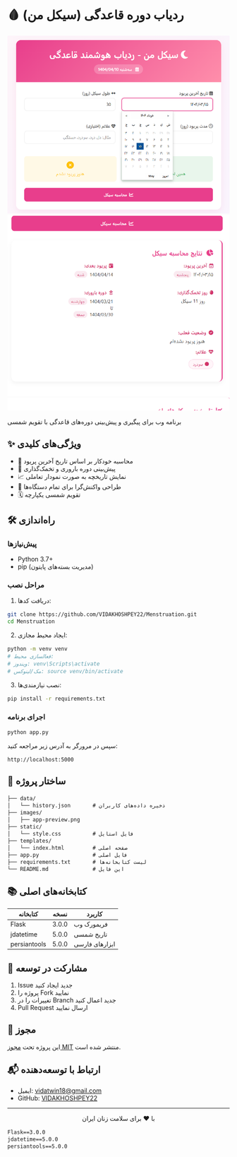 
# 🩸 ردیاب دوره قاعدگی (سیکل من)

![پیش‌نمایش برنامه](images/app-preview.png)
![پیش‌نمایش برنامه](images/screenshot.png)


برنامه وب برای پیگیری و پیش‌بینی دوره‌های قاعدگی با تقویم شمسی

## ✨ ویژگی‌های کلیدی
- 📅 محاسبه خودکار بر اساس تاریخ آخرین پریود
- 🔄 پیش‌بینی دوره باروری و تخمک‌گذاری
- 📈 نمایش تاریخچه به صورت نمودار تعاملی
- 📱 طراحی واکنش‌گرا برای تمام دستگاه‌ها
- 🗓️ تقویم شمسی یکپارچه

## 🛠️ راه‌اندازی

### پیش‌نیازها
- Python 3.7+
- pip (مدیریت بسته‌های پایتون)

### مراحل نصب
1. دریافت کدها:
```bash
git clone https://github.com/VIDAKHOSHPEY22/Menstruation.git
cd Menstruation
```

2. ایجاد محیط مجازی:
```bash
python -m venv venv
# فعالسازی محیط:
# ویندوز: venv\Scripts\activate
# مک/لینوکس: source venv/bin/activate
```

3. نصب نیازمندی‌ها:
```bash
pip install -r requirements.txt
```

### اجرای برنامه
```bash
python app.py
```
سپس در مرورگر به آدرس زیر مراجعه کنید:
```
http://localhost:5000
```

## 📂 ساختار پروژه
```
├── data/
│   └── history.json       # ذخیره داده‌های کاربران
├── images/
│   ├── app-preview.png   
├── static/
│   └── style.css          # فایل استایل
├── templates/
│   └── index.html         # صفحه اصلی
├── app.py                 # فایل اصلی
├── requirements.txt       # لیست کتابخانه‌ها
└── README.md              # این فایل
```

## 📚 کتابخانه‌های اصلی
| کتابخانه | نسخه | کاربرد |
|----------|-------|--------|
| Flask | 3.0.0 | فریمورک وب |
| jdatetime | 5.0.0 | تاریخ شمسی |
| persiantools | 5.0.0 | ابزارهای فارسی |

## 🤝 مشارکت در توسعه
1. Issue جدید ایجاد کنید
2. پروژه را Fork نمایید
3. تغییرات را در Branch جدید اعمال کنید
4. Pull Request ارسال نمایید

## 📜 مجوز
این پروژه تحت [مجوز MIT](LICENSE) منتشر شده است.

## 📬 ارتباط با توسعه‌دهنده
- ایمیل: [vidatwin18@gmail.com](mailto:vidatwin18@gmail.com)
- GitHub: [VIDAKHOSHPEY22](https://github.com/VIDAKHOSHPEY22)

---

<div align="center">
با ❤️ برای سلامت زنان ایران
</div>

```
Flask==3.0.0
jdatetime==5.0.0
persiantools==5.0.0
```
